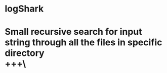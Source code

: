 # logShark
Small recursive search for input string through all the files in specific directory \
+++\
===
